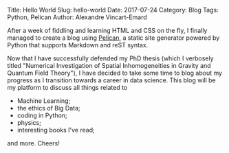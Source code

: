 Title: Hello World
Slug: hello-world
Date: 2017-07-24
Category: Blog
Tags: Python, Pelican
Author: Alexandre Vincart-Emard

After a week of fiddling and learning HTML and CSS on the fly, I finally managed to create a blog using [Pelican](https://github.com/getpelican/pelican), a static site generator powered by Python that supports Markdown and reST syntax. 

Now that I have successfully defended my PhD thesis (which I verbosely titled "Numerical Investigation of Spatial Inhomogeneities in Gravity and Quantum Field Theory"), I have decided to take some time to blog about my progress as I transition towards a career in data science. This blog will be my platform to discuss all things related to

* Machine Learning;
* the ethics of Big Data;
* coding in Python;
* physics;
* interesting books I've read;

and more. Cheers!